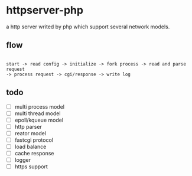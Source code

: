 # httpserver-php

a http server writed by php which support several network models.

## flow

```

start -> read config -> initialize -> fork process -> read and parse request 
-> process request -> cgi/response -> write log

``` 

## todo

- [ ] multi process model
- [ ] multi thread model
- [ ] epoll/kqueue model
- [ ] http parser
- [ ] reator model
- [ ] fastcgi protocol
- [ ] load balance
- [ ] cache response
- [ ] logger
- [ ] https support